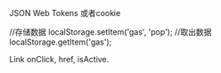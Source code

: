 JSON Web Tokens 或者cookie

//存储数据
localStorage.setItem('gas', 'pop');
//取出数据
localStorage.getItem('gas');


 Link  onClick, href, isActive.